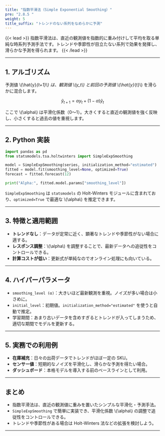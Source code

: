 ```yaml
---
title: "指数平滑法（Simple Exponential Smoothing）"
pre: "2.8.5 "
weight: 5
title_suffix: "トレンドのない系列をなめらかに予測"
---
```


{{< lead >}}
指数平滑法は、直近の観測値を指数的に重み付けして平均を取る単純な時系列予測手法です。トレンドや季節性が目立たない系列で効果を発揮し、滑らかな予測を得られます。
{{< /lead >}}

---

## 1. アルゴリズム

予測値 \\(\hat{y}_{t+1}\\) は、観測値 \\(y_t\\) と前回の予測値 \\(\hat{y}_{t}\\) を滑らかに混合します。

$$
\hat{y}_{t+1} = \alpha y_t + (1 - \alpha) \hat{y}_t
$$

ここで \\(\alpha\\) は平滑化係数（0〜1）。大きくすると直近の観測値を強く反映し、小さくすると過去の値を重視します。

---

## 2. Python 実装

```python
import pandas as pd
from statsmodels.tsa.holtwinters import SimpleExpSmoothing

model = SimpleExpSmoothing(series, initialization_method="estimated")
fitted = model.fit(smoothing_level=None, optimized=True)
forecast = fitted.forecast(12)

print("Alpha:", fitted.model.params["smoothing_level"])
```

`SimpleExpSmoothing` は `statsmodels` の Holt-Winters モジュールに含まれており、`optimized=True` で最適な \\(\alpha\\) を推定できます。

---

## 3. 特徴と適用範囲

- **トレンドなし**：データが定常に近く、顕著なトレンドや季節性がない場合に適する。
- **レスポンス調整**：\\(\alpha\\) を調整することで、最新データへの追従性をコントロールできる。
- **計算コストが低い**：更新式が単純なのでオンライン処理にも向いている。

---

## 4. ハイパーパラメータ

- `smoothing_level (α)`：大きいほど最新観測を重視。ノイズが多い場合は小さめに。
- `initial_level`：初期値。`initialization_method="estimated"` を使うと自動で推定。
- 学習期間：あまり古いデータを含めすぎるとトレンドが入ってしまうため、適切な期間でモデルを更新する。

---

## 5. 実務での利用例

- **在庫補充**：日々の出荷データでトレンドがほぼ一定の SKU。
- **センサー値**：短期的なノイズを平滑化し、滑らかな予測を得たい場合。
- **ダッシュボード**：本格モデルを導入する前のベースラインとして利用。

---

## まとめ

- 指数平滑法は、直近の観測値に重みを置いたシンプルな平滑化・予測手法。
- `SimpleExpSmoothing` で簡単に実装でき、平滑化係数 \\(\alpha\\) の調整で追従性をコントロールできる。
- トレンドや季節性がある場合は Holt-Winters 法などの拡張を検討しよう。

---
